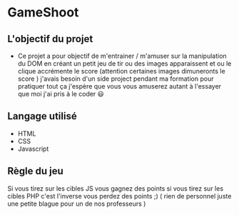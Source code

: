# GameShoot

## L'objectif du projet

- Ce projet a pour objectif de m'entrainer / m'amuser sur la manipulation du DOM en créant un petit jeu de tir ou des images apparaissent et ou le clique accrémente le score  (attention certaines images dimuneronts le score ) j'avais besoin d'un side project pendant ma formation pour pratiquer tout ça j'espère que vous vous amuserez autant à l'essayer que moi j'ai pris à le coder  😃

## Langage utilisé

- HTML
- CSS
- Javascript


## Règle du jeu 

Si vous tirez sur les cibles JS vous gagnez des points si vous tirez sur les cibles PHP c'est l'inverse vous perdez des points ;) ( rien de personnel juste une petite blague pour un de nos professeurs ) 
